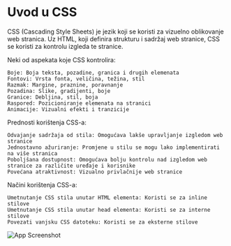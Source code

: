
# Uvod u CSS


CSS (Cascading Style Sheets) je jezik koji se koristi za vizuelno oblikovanje web stranica. Uz HTML, koji definira strukturu i sadržaj web stranice, CSS se koristi za kontrolu izgleda te stranice.

Neki od aspekata koje CSS kontrolira:

    Boje: Boja teksta, pozadine, granica i drugih elemenata
    Fontovi: Vrsta fonta, veličina, težina, stil
    Razmak: Margine, praznine, poravnanje
    Pozadina: Slike, gradijenti, boje
    Granice: Debljina, stil, boja
    Raspored: Pozicioniranje elemenata na stranici
    Animacije: Vizualni efekti i tranzicije

Prednosti korištenja CSS-a:

    Odvajanje sadržaja od stila: Omogućava lakše upravljanje izgledom web stranice
    Jednostavno ažuriranje: Promjene u stilu se mogu lako implementirati na više stranica
    Poboljšana dostupnost: Omogućava bolju kontrolu nad izgledom web stranice za različite uređaje i korisnike
    Povećana atraktivnost: Vizualno privlačnije web stranice

Načini korištenja CSS-a:

    Umetnutanje CSS stila unutar HTML elementa: Koristi se za inline stilove
    Umetnutanje CSS stila unutar head elementa: Koristi se za interne stilove
    Povezati vanjsku CSS datoteku: Koristi se za eksterne stilove









![App Screenshot](https://miro.medium.com/v2/resize:fit:600/1*OFsc0SD55jhi8cjo7aCA4w.jpeg)

